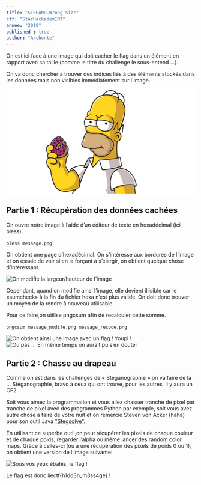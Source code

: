 ```yaml
---
title: "STEGANO.Wrong Size"
ctf: "StarHackademINT"
annee: "2018"
published : true
author: "Archonte"
---
```


On est ici face à une image qui doit cacher le flag dans un élément en rapport avec sa taille (comme le titre du challenge le sous-entend …).

On va donc chercher à trouver des indices liés à des éléments stockés dans les données mais non visibles immédiatement sur l'image.

![Homer est content](/assets/images/backup_message.png)


## Partie 1 : Récupération des données cachées

On ouvre notre image à l’aide d’un éditeur de texte en hexadécimal (ici bless).

```bless message.png```

On obtient une page d’hexadécimal. On s’intéresse aux bordures de l’image et on essaie de voir si en la forçant à s’élargir, on obtient quelque chose d’intéressant.

![On modifie la largeur/hauteur de l’image](/assets/images/placeholder.png)

Cependant, quand on modifie ainsi l’image, elle devient illisible car le «sumcheck» à la fin du fichier hexa n’est plus valide. On doit donc trouver un moyen de la rendre à nouveau utilisable.

Pour ce faire,on utilise pngcsum afin de recalculer cette somme.

`pngcsum message_modife.png message_recode.png`

![On obtient ainsi une image avec un flag ! Youpi !](/assets/images/message_out.png)
![Ou pas … En même temps on aurait pu s’en douter](/assets/images/fail.png)

## Partie 2 : Chasse au drapeau

Comme on est dans les challenges de « Stéganographie » on va faire de la ...
Stéganographie, bravo à ceux qui ont trouvé, pour les autres, il y aura un CF2.

Soit vous aimez la programmation et vous allez chasser tranche de pixel par tranche de pixel avec des programmes Python par exemple, soit vous avez autre chose à faire de votre nuit et on remercie Steven von Acker (haha) pour son outil Java ["Stegsolve"](https://github.com/zardus/ctf-tools/blob/master/stegsolve/install).

En utilisant ce superbe outil,on peut récupérer les pixels de chaque couleur et de chaque poids, regarder l’alpha ou même lancer des random color maps. Grâce à celles-ci (ou à une récupération des pixels de poids 0 ou 1), on obtient une version de l’image suivante:

![Sous vos yeux ébahis, le flag !](/assets/images/solution_random.png)

Le flag est donc iiectf{h1dd3n_m3ss4ge} !
